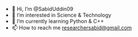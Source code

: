 - 👋 Hi, I’m @SabidUddin09
- 👀 I’m interested in Science & Technology 
- 🌱 I’m currently learning Python & C++
- 📫 How to reach me researchersabid@gmail.com
<!---
SabidUddin09/SabidUddin09 is a ✨ special ✨ repository because its `README.md` (this file) appears on your GitHub profile.
You can click the Preview link to take a look at your changes.
--->
